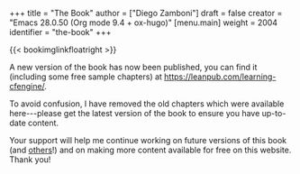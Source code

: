 +++
title = "The Book"
author = ["Diego Zamboni"]
draft = false
creator = "Emacs 28.0.50 (Org mode 9.4 + ox-hugo)"
[menu.main]
  weight = 2004
  identifier = "the-book"
+++

{{< bookimglinkfloatright >}}

A new version of the book has now been published, you can find it (including some free sample chapters) at <https://leanpub.com/learning-cfengine/>.

To avoid confusion, I have removed the old chapters which were available here---please get the latest version of the book to ensure you have up-to-date content.

Your support will help me continue working on future versions of this book (and [others](https://leanpub.com/learning-hammerspoon/)!) and on making more content available for free on this website. Thank you!

